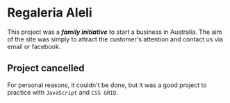 # Regaleria Aleli

This project was a ***family initiative*** to start a business in Australia. The aim of the site was simply to attract the customer's attention and contact us via email or facebook. 

## Project cancelled

For personal reasons, it couldn't be done, but it was a good project to practice with `JavaScript` and `CSS GRID`.